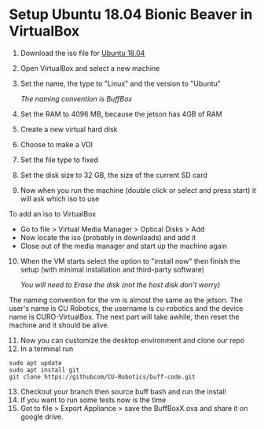 # Setup Ubuntu 18.04 Bionic Beaver in VirtualBox

 1. Download the iso file for [Ubuntu 18.04](https://releases.ubuntu.com/18.04/)
 2. Open VirtualBox and select a new machine
 3. Set the name, the type to "Linux" and the version to "Ubuntu"
 
       *The naming convention is BuffBox<Version>*
 
 4. Set the RAM to 4096 MB, because the jetson has 4GB of RAM
 5. Create a new virtual hard disk
 6. Choose to make a VDI
 7. Set the file type to fixed
 8. Set the disk size to 32 GB, the size of the current SD card
 9. Now when you run the machine (double click or select and press start) it will ask which iso to use
 
   To add an iso to VirtualBox
   - Go to file > Virtual Media Manager > Optical Disks > Add
   - Now locate the iso (probably in downloads) and add it
   - Close out of the media manager and start up the machine again
 
 10. When the VM starts select the option to "install now" then finish the setup (with minimal installation and third-party software)
 
       *You will need to Erase the disk (not the host disk don't worry)*
 
 The naming convention for the vm is almost the same as the jetson. The user's name is CU Robotics, the username is cu-robotics and the device name is CURO-VirtualBox. The next part will take awhile, then reset the machine and it should be alive.

 11. Now you can customize the desktop environment and clone our repo
 12. In a terminal run
 
    sudo apt update
    sudo apt install git
    git clone https://githubcom/CU-Robotics/buff-code.git 
 
 13. Checkout your branch then source buff bash and run the install
 14. If you want to run some tests now is the time
 15. Got to file > Export Appliance > save the BuffBoxX.ova and share it on google drive.
 
 
